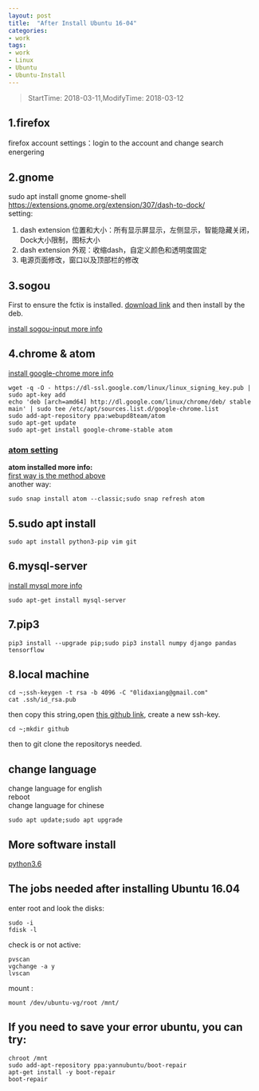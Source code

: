```yaml
---
layout: post
title:  "After Install Ubuntu 16-04"
categories:
- work
tags:
- work
- Linux 
- Ubuntu 
- Ubuntu-Install
---
```


> StartTime: 2018-03-11,ModifyTime: 2018-03-12
<!---more--->

## 1.firefox
firefox account settings：login to the account and change search energering

## 2.gnome
sudo apt install gnome gnome-shell
https://extensions.gnome.org/extension/307/dash-to-dock/  
setting:  
1. dash extension 位置和大小：所有显示屏显示，左侧显示，智能隐藏关闭，Dock大小限制，图标大小
2. dash extension 外观：收缩dash，自定义颜色和透明度固定
3. 电源页面修改，窗口以及顶部栏的修改

## 3.sogou
First to ensure the fctix is installed. [download link](https://pinyin.sogou.com/linux/?r=pinyin)
 and then install by the deb.

[install sogou-input more info](http://blog.csdn.net/iamplane/article/details/70447517)

## 4.chrome & atom
[install google-chrome more info](https://askubuntu.com/questions/510056/how-to-install-google-chrome)
```
wget -q -O - https://dl-ssl.google.com/linux/linux_signing_key.pub | sudo apt-key add
echo 'deb [arch=amd64] http://dl.google.com/linux/chrome/deb/ stable main' | sudo tee /etc/apt/sources.list.d/google-chrome.list
sudo add-apt-repository ppa:webupd8team/atom  
sudo apt-get update
sudo apt-get install google-chrome-stable atom
```
### [atom setting](../tools/editor-tools.html)

**atom installed more info:**  
 [first way is the method above](http://tipsonubuntu.com/2016/08/05/install-atom-text-editor-ubuntu-16-04/)  
another way:  
```
sudo snap install atom --classic;sudo snap refresh atom
```

## 5.sudo apt install
```
sudo apt install python3-pip vim git
```

## 6.mysql-server
[install mysql more info](https://www.digitalocean.com/community/tutorials/how-to-install-mysql-on-ubuntu-16-04)
```
sudo apt-get install mysql-server
```

## 7.pip3
```
pip3 install --upgrade pip;sudo pip3 install numpy django pandas tensorflow
```

## 8.local machine
```
cd ~;ssh-keygen -t rsa -b 4096 -C "0lidaxiang@gmail.com"
cat .ssh/id_rsa.pub
```
then copy this string,open [this github link](https://github.com/settings/keys), create a new ssh-key.

```
cd ~;mkdir github
```
then to git clone the repositorys needed.

## change language
change language for english  
reboot  
change language for chinese  
```
sudo apt update;sudo apt upgrade
```

## More software install
[python3.6](http://blog.csdn.net/lzzyok/article/details/77413968)


## The jobs needed after installing Ubuntu 16.04
enter root and look the disks:
```
sudo -i
fdisk -l
```

check is or not active:
```
pvscan
vgchange -a y
lvscan
```

mount :
```
mount /dev/ubuntu-vg/root /mnt/
```

## If you need to save your error ubuntu, you can try:
```
chroot /mnt
sudo add-apt-repository ppa:yannubuntu/boot-repair
apt-get install -y boot-repair
boot-repair
```
